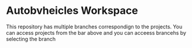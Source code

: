 # Autobvheicles Workspace

This repository has multiple branches correspondign to the projects.
You can access projects from the bar above and you can acceess brancehs by selecting the branch 

